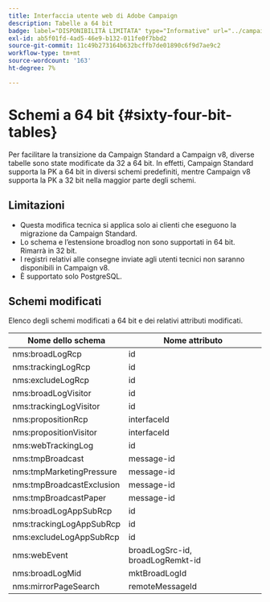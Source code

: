 ```yaml
---
title: Interfaccia utente web di Adobe Campaign
description: Tabelle a 64 bit
badge: label="DISPONIBILITÀ LIMITATA" type="Informative" url="../campaign-standard-migration-home.md" tooltip="Limitato agli utenti di Campaign Standard migrati"
exl-id: ab5f01fd-4ad5-46e9-b132-011fe0f7bbd2
source-git-commit: 11c49b273164b632bcffb7de01890c6f9d7ae9c2
workflow-type: tm+mt
source-wordcount: '163'
ht-degree: 7%

---
```


# Schemi a 64 bit {#sixty-four-bit-tables}

Per facilitare la transizione da Campaign Standard a Campaign v8, diverse tabelle sono state modificate da 32 a 64 bit. In effetti, Campaign Standard supporta la PK a 64 bit in diversi schemi predefiniti, mentre Campaign v8 supporta la PK a 32 bit nella maggior parte degli schemi.

## Limitazioni

* Questa modifica tecnica si applica solo ai clienti che eseguono la migrazione da Campaign Standard.
* Lo schema e l’estensione broadlog non sono supportati in 64 bit. Rimarrà in 32 bit.
* I registri relativi alle consegne inviate agli utenti tecnici non saranno disponibili in Campaign v8.
* È supportato solo PostgreSQL.

## Schemi modificati

Elenco degli schemi modificati a 64 bit e dei relativi attributi modificati.

| Nome dello schema | Nome attributo |
|--- |--- |
| nms:broadLogRcp | id |
| nms:trackingLogRcp | id |
| nms:excludeLogRcp | id |
| nms:broadLogVisitor | id |
| nms:trackingLogVisitor | id |
| nms:propositionRcp | interfaceId |
| nms:propositionVisitor | interfaceId |
| nms:webTrackingLog | id |
| nms:tmpBroadcast | message-id |
| nms:tmpMarketingPressure | message-id |
| nms:tmpBroadcastExclusion | message-id |
| nms:tmpBroadcastPaper | message-id |
| nms:broadLogAppSubRcp | id |
| nms:trackingLogAppSubRcp | id |
| nms:excludeLogAppSubRcp | id |
| nms:webEvent | broadLogSrc-id, broadLogRemkt-id |
| nms:broadLogMid | mktBroadLogId |
| nms:mirrorPageSearch | remoteMessageId |
